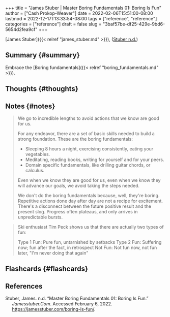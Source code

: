 +++
title = "James Stuber | Master Boring Fundamentals 01: Boring Is Fun"
author = ["Cash Prokop-Weaver"]
date = 2022-02-06T15:51:00-08:00
lastmod = 2022-12-17T13:33:54-08:00
tags = ["reference", "reference"]
categories = ["reference"]
draft = false
slug = "3baf57be-df25-429e-9bd6-5654d2fea9cf"
+++

[James Stuber]({{< relref "james_stuber.md" >}}), (<a href="#citeproc_bib_item_1">Stuber n.d.</a>)


## Summary {#summary}

Embrace the [Boring fundamentals]({{< relref "boring_fundamentals.md" >}}).


## Thoughts {#thoughts}


## Notes {#notes}

> We go to incredible lengths to avoid actions that we know are good for us.
>
> For any endeavor, there are a set of basic skills needed to build a strong foundation. These are the boring fundamentals:
>
> -   Sleeping 8 hours a night, exercising consistently, eating your vegetables.
> -   Meditating, reading books, writing for yourself and for your peers.
> -   Domain specific fundamentals, like drilling guitar chords, or calculus.
>
> Even when we know they are good for us, even when we know they will advance our goals, we avoid taking the steps needed.
>
> We don't do the boring fundamentals because, well, they're boring. Repetitive actions done day after day are not a recipe for excitement. There's a disconnect between the future positive result and the present slog. Progress often plateaus, and only arrives in unpredictable bursts.

<!--quoteend-->

> Ski enthusiast Tim Peck shows us that there are actually two types of fun:
>
> Type 1 Fun: Pure fun, untarnished by setbacks
> Type 2 Fun: Suffering now; fun after the fact, in retrospect
> Not Fun: Not fun now, not fun later, "I'm never doing that again"


## Flashcards {#flashcards}

## References

<style>.csl-entry{text-indent: -1.5em; margin-left: 1.5em;}</style><div class="csl-bib-body">
  <div class="csl-entry"><a id="citeproc_bib_item_1"></a>Stuber, James. n.d. “Master Boring Fundamentals 01: Boring Is Fun.” <i>Jamesstuber.Com</i>. Accessed February 6, 2022. <a href="https://jamesstuber.com/boring-is-fun/">https://jamesstuber.com/boring-is-fun/</a>.</div>
</div>

